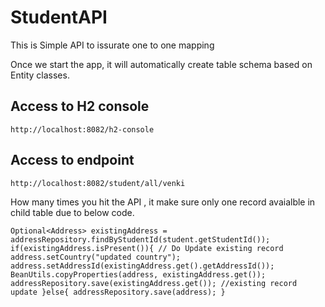 # StudentAPI

This is Simple API to issurate one to one mapping 

Once we start the app, it will automatically create table schema based on Entity classes.

## Access to H2 console

```
http://localhost:8082/h2-console
```

## Access to endpoint
```
http://localhost:8082/student/all/venki
```
How many times you hit the API , it make sure only one record avaialble in child table due to below code.

`
Optional<Address> existingAddress = addressRepository.findByStudentId(student.getStudentId());
                if(existingAddress.isPresent()){
                    // Do Update existing record
                    address.setCountry("updated country");
                    address.setAddressId(existingAddress.get().getAddressId());
                    BeanUtils.copyProperties(address, existingAddress.get());
                    addressRepository.save(existingAddress.get()); //existing record update
                }else{
                    addressRepository.save(address);
                }
                `
